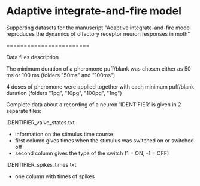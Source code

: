 # Adaptive integrate-and-fire model
Supporting datasets for the manuscript "Adaptive integrate-and-fire model reproduces the dynamics of olfactory receptor neuron responses in moth"

========================
 
 Data files description

The minimum duration of a pheromone puff/blank was chosen either as 50 ms or 100 ms
(folders "50ms" and "100ms")

4 doses of pheromone were applied together with each minimum puff/blank duration
(folders "1pg", "10pg", "100pg", "1ng")

Complete data about a recording of a neuron 'IDENTIFIER' is given in 2 separate files:

IDENTIFIER_valve_states.txt
 - information on the stimulus time course
 - first column gives times when the stimulus was switched on or switched off
 - second column gives the type of the switch (1 = ON, -1 = OFF)

IDENTIFIER_spikes_times.txt
 - one column with times of spikes
